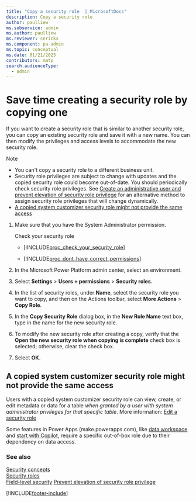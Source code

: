 ```yaml
---
title: "Copy a security role  | MicrosoftDocs"
description: Copy a security role
author: paulliew
ms.subservice: admin
ms.author: paulliew
ms.reviewer: sericks
ms.component: pa-admin
ms.topic: conceptual
ms.date: 01/21/2025
contributors: matp
search.audienceType: 
  - admin
---
```

# Save time creating a security role by copying one

If you want to create a security role that is similar to another security role, you can copy an existing security role and save it with a new name. You can then modify the privileges and access levels to accommodate the new security role.  
  
> [!NOTE]
>
> - You can't copy a security role to a different business unit.  
> - Security role privileges are subject to change with updates and the copied security role could become out-of-date. You should periodically check security role privileges. See [Create an administrative user and prevent elevation of security role privilege](prevent-elevation-security-role-privilege.md) for an alternative method to assign security role privileges that will change dynamically.
> - [A copied system customizer security role might not provide the same access](#a-copied-system-customizer-security-role-might-not-provide-the-same-access)
  
1. Make sure that you have the System Administrator permission.
  
    Check your security role  
  
   - [!INCLUDE[proc_check_your_security_role](../includes/proc-check-your-security-role.md)]  
  
   - [!INCLUDE[proc_dont_have_correct_permissions](../includes/proc-dont-have-correct-permissions.md)]  
  
2. In the Microsoft Power Platform admin center, select an environment. 

3. Select **Settings** > **Users + permissions** > **Security roles**.  
  
4. In the list of security roles, under **Name**, select the security role you want to copy, and then on the Actions toolbar, select **More Actions** > **Copy Role**.  
  
5. In the **Copy Security Role** dialog box, in the **New Role Name** text box, type in the name for the new security role.  
  
6. To modify the new security role after creating a copy, verify that the **Open the new security role when copying is complete** check box is selected; otherwise, clear the check box.  
  
7. Select **OK**.  

## A copied system customizer security role might not provide the same access

Users with a copied system customizer security role can view, create, or edit metadata or data for a table *when granted by a user with system administrator privileges for that specific table*. More information: [Edit a security role](create-edit-security-role.md#edit-a-security-role)

Some features in Power Apps (make.powerapps.com), like [data workspace](/power-pages/getting-started/use-data-workspace) and [start with Copilot](/power-apps/maker/data-platform/create-edit-entities-portal?tabs=excel#start-with-copilot), require a specific out-of-box role due to their dependency on data access.

### See also

[Security concepts](../admin/wp-security-cds.md)   
[Security roles](../admin/security-roles-privileges.md)   
[Field-level security](../admin/field-level-security.md)
[Prevent elevation of security role privilege](prevent-elevation-security-role-privilege.md)


[!INCLUDE[footer-include](../includes/footer-banner.md)]
